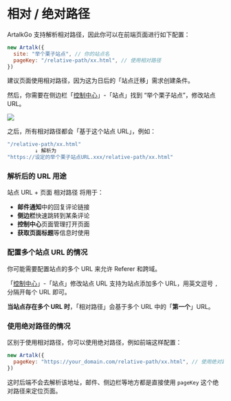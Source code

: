 # 相对 / 绝对路径

ArtalkGo 支持解析相对路径，因此你可以在前端页面进行如下配置：

```js
new Artalk({
  site: "举个栗子站点", // 你的站点名
  pageKey: "/relative-path/xx.html", // 使用相对路径
})
```

建议页面使用相对路径，因为这为日后的「站点迁移」需求创建条件。

然后，你需要在侧边栏「[控制中心](../frontend/sidebar.md#控制中心)」-「站点」找到 “举个栗子站点”，修改站点 URL。

![](/images/relative-path/1.png)

之后，所有相对路径都会「基于这个站点 URL」，例如：

```bash
"/relative-path/xx.html"
         ↓ 解析为
"https://设定的举个栗子站点URL.xxx/relative-path/xx.html"
```

### 解析后的 URL 用途

站点 URL + 页面 相对路径 将用于：

- **邮件通知**中的回复评论链接
- **侧边栏**快速跳转到某条评论
- **控制中心**页面管理打开页面
- **获取页面标题**等信息时使用

### 配置多个站点 URL 的情况

你可能需要配置站点的多个 URL 来允许 Referer 和跨域。

「[控制中心](../frontend/sidebar.md#控制中心)」-「站点」修改站点 URL 支持为站点添加多个 URL，用英文逗号 `,` 分隔开每个 URL 即可。

**当站点存在多个 URL 时**，「相对路径」会基于多个 URL 中的「**第一个**」URL。

### 使用绝对路径的情况

区别于使用相对路径，你可以使用绝对路径，例如前端这样配置：

```js
new Artalk({
  pageKey: "https://your_domain.com/relative-path/xx.html", // 使用绝对路径
})
```

这时后端不会去解析该地址，邮件、侧边栏等地方都是直接使用 `pageKey` 这个绝对路径来定位页面。
